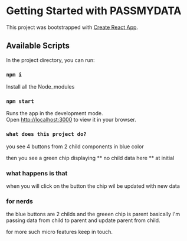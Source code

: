 # Getting Started with PASSMYDATA
This project was bootstrapped with [Create React App](https://github.com/facebook/create-react-app).

## Available Scripts

In the project directory, you can run:

### `npm i`
Install all the Node_modules

### `npm start`

Runs the app in the development mode.\
Open [http://localhost:3000](http://localhost:3000) to view it in your browser.


### `what does this project do?`

you see 4 buttons from 2 child components in blue color

then you see a green chip displaying ** no child data here ** at initial


### what happens is that 

when you will click on the button the chip wil be updated with new data

### for nerds

the blue buttons are 2 childs and the greeen chip is parent 
basically I'm passing data from child to parent and update parent from child.



for more such micro features keep in touch.
